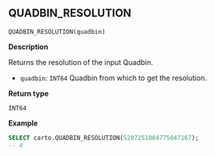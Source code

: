 ## QUADBIN_RESOLUTION

```sql:signature
QUADBIN_RESOLUTION(quadbin)
```

**Description**

Returns the resolution of the input Quadbin.

* `quadbin`: `INT64` Quadbin from which to get the resolution.

**Return type**

`INT64`

**Example**

```sql
SELECT carto.QUADBIN_RESOLUTION(5207251884775047167);
-- 4
```
